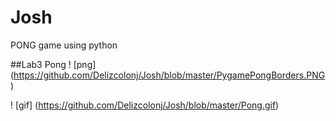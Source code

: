 # Josh
PONG game using python

##Lab3 Pong
! [png] (https://github.com/Delizcolonj/Josh/blob/master/PygamePongBorders.PNG)

! [gif] (https://github.com/Delizcolonj/Josh/blob/master/Pong.gif)
